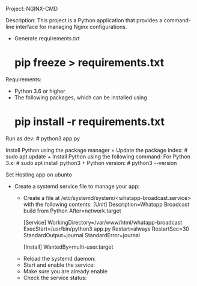 Project: NGINX-CMD

Description: This project is a Python application that provides a command-line interface for managing Nginx configurations.

+ Generate requirements.txt
    # pip freeze > requirements.txt

Requirements:
 + Python 3.6 or higher
 + The following packages, which can be installed using 
    # pip install -r requirements.txt

Run as dev:
    # python3 app.py

Install Python using the package manager
    + Update the package index:
        # sudo apt update
    + Install Python using the following command:
        For Python 3.x: 
        # sudo apt install python3
    + Python version: 
        # python3 --version

Set Hosting app on ubunto
+ Create a systemd service file to manage your app:
    - Create a file at /etc/systemd/system/<whatapp-broadcast.service> with the following contents:
        [Unit]
        Description=Whatapp Broadcast build from Python
        After=network.target

        [Service]
        WorkingDirectory=/var/www/html/whatapp-broadcast
        ExecStart=/usr/bin/python3 app.py
        Restart=always
        RestartSec=30
        StandardOutput=journal
        StandardError=journal

        [Install]
        WantedBy=multi-user.target

    <!-- - Replace <your_username> with your actual username. -->
    - Reload the systemd daemon: 
        <sudo systemctl daemon-reload>
    - Start and enable the service: 
        <sudo systemctl restart whatapp-broadcast.service>
    - Make sure you are already enable
        <sudo systemctl enable whatapp-broadcast>
    - Check the service status: <sudo systemctl status whatapp-broadcast>